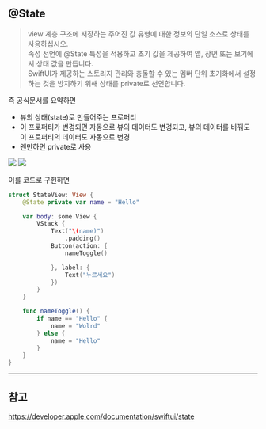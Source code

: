## @State

> view 계층 구조에 저장하는 주어진 값 유형에 대한 정보의 단일 소스로 상태를 사용하십시오.
> <br/>
> 속성 선언에 @State 특성을 적용하고 초기 값을 제공하여 앱, 장면 또는 보기에서 상태 값을 만듭니다.
> <br/>
> SwiftUI가 제공하는 스토리지 관리와 충돌할 수 있는 멤버 단위 초기화에서 설정하는 것을 방지하기 위해 상태를 private로 선언합니다.
> <br/>

즉 공식문서를 요약하면
<br/>

- 뷰의 상태(state)로 만들어주는 프로퍼티
  <br/>
- 이 프로퍼티가 변경되면 자동으로 뷰의 데이터도 변경되고, 뷰의 데이터를 바꿔도 이 프로퍼티의 데이터도 자동으로 변경
  <br/>
- 왠만하면 private로 사용
  <br/>

<img src="./state1.png">

<img src="./state2.png">

이를 코드로 구현하면
<br/>

```swift
struct StateView: View {
    @State private var name = "Hello"

    var body: some View {
        VStack {
            Text("\(name)")
                .padding()
            Button(action: {
                nameToggle()

            }, label: {
                Text("누르세요")
            })
        }
    }

    func nameToggle() {
        if name == "Hello" {
            name = "Wolrd"
        } else {
            name = "Hello"
        }
    }
}
```

---

## 참고

https://developer.apple.com/documentation/swiftui/state

